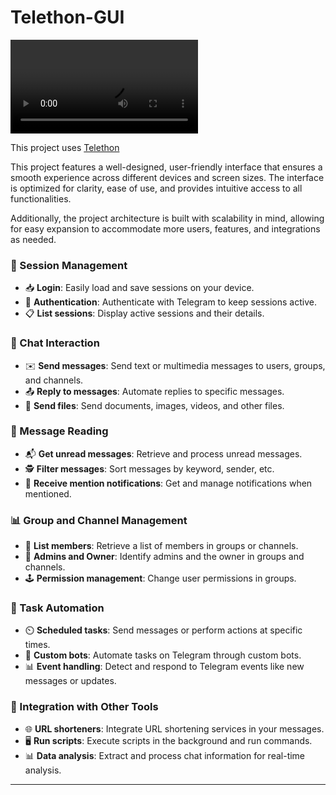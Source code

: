 # Telethon-GUI

![Telethon-GUI](gui.mp4)

This project uses [Telethon](https://github.com/LonamiWebs/Telethon)

This project features a well-designed, user-friendly interface that ensures a smooth experience across different devices and screen sizes. The interface is optimized for clarity, ease of use, and provides intuitive access to all functionalities. 

Additionally, the project architecture is built with scalability in mind, allowing for easy expansion to accommodate more users, features, and integrations as needed.

### 🔑 Session Management
- 📥 **Login**: Easily load and save sessions on your device.
- 🔄 **Authentication**: Authenticate with Telegram to keep sessions active.
- 📋 **List sessions**: Display active sessions and their details.

### 💬 Chat Interaction
- ✉️ **Send messages**: Send text or multimedia messages to users, groups, and channels.
- 📤 **Reply to messages**: Automate replies to specific messages.
- 📎 **Send files**: Send documents, images, videos, and other files.

### 👀 Message Reading
- 📬 **Get unread messages**: Retrieve and process unread messages.
- 🕵️ **Filter messages**: Sort messages by keyword, sender, etc.
- 📰 **Receive mention notifications**: Get and manage notifications when mentioned.

### 📊 Group and Channel Management
- 📑 **List members**: Retrieve a list of members in groups or channels.
- 👮 **Admins and Owner**: Identify admins and the owner in groups and channels.
- 🕹️ **Permission management**: Change user permissions in groups.

### 📲 Task Automation
- ⏲️ **Scheduled tasks**: Send messages or perform actions at specific times.
- 🤖 **Custom bots**: Automate tasks on Telegram through custom bots.
- 📊 **Event handling**: Detect and respond to Telegram events like new messages or updates.

### 🔗 Integration with Other Tools
- 🌐 **URL shorteners**: Integrate URL shortening services in your messages.
- 🖥️ **Run scripts**: Execute scripts in the background and run commands.
- 📊 **Data analysis**: Extract and process chat information for real-time analysis.

---
